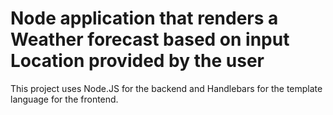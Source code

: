 
# Node application that renders a Weather forecast based on input Location provided by the user

This project uses Node.JS for the backend and Handlebars for the template language for the frontend.
